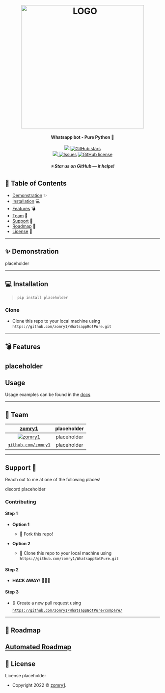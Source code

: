 <h1 align="center">
    <a href="https://github.com/zomry1/WhatsappBotPure">
        <img src="https://github.com/zomry1/WhatsappBotPure/raw/main/Images/Logo.png" width='400' title="LOGO" alt="LOGO"></a>
</h1>

<h4 align="center">  Whatsapp bot - Pure Python 🤖</h4>

<p align="center">
    <a href="https://github.com/zomry1/WhatsappBotPure/actions" alt="Build">
        <img src="https://github.com/zomry1/WhatsappBotPure/actions/workflows/main.yml/badge.svg" /></a>
	<a href="https://github.com/zomry1/WhatsappBotPure/stargazers">
		<img alt="GitHub stars" src="https://img.shields.io/github/stars/zomry1/WhatsappBotPure"></a>

<br>
	<a href="https://codecov.io/gh/zomry1/WhatsappBotPure" > 
		<img src="https://codecov.io/gh/zomry1/WhatsappBotPure/branch/main/graph/badge.svg?token=Q5VWA9BOTW"/> </a>
    <a href="https://github.com/zomry1/WhatsappBotPure/issues">
        <img src="https://img.shields.io/github/issues/zomry1/WhatsappBotPure" alt="Issues"></a>
	<a href="https://github.com/zomry1/WhatsappBotPure">
		<img alt="GitHub license" src="https://img.shields.io/github/license/zomry1/WhatsappBotPure"></a>
</p>


<h5 align="center">⭐️ Star us on GitHub — it helps!</h5>



## 🚩 Table of Contents 

- [Demonstration](#-Demonstration) ✨
- [Installation](#-installation) 💻
- [Features](#-features) 💣
- [Team](#-team) 👥
- [Support](#-support) 🤝
- [Roadmap](#-roadmap) 🚧
- [License](#-license)  📝


---

## ✨ Demonstration

placeholder

---

## 💻 Installation

> `pip install placeholder`


### Clone

- Clone this repo to your local machine using `https://github.com/zomry1/WhatsappBotPure.git`

---
## 💣 Features

placeholder
---
## Usage 

Usage examples can be found in the [docs]()

---


## 👥 Team

| <a href="https://github.com/zomry1" target="_blank">**zomry1**</a> | placeholder | 
| :---: |:---:| 
| [![zomry1](https://avatars1.githubusercontent.com/u/13539354?s=200)](https://github.com/zomry1)    | placeholder |
| <a href="https://github.com/zomry1" target="_blank">`github.com/zomry1`</a> | placeholder |


---


## Support 🤝

Reach out to me at one of the following places!

discord placeholder

###  Contributing

#### Step 1

- **Option 1**
    - 🍴 Fork this repo!

- **Option 2**
    - 👯 Clone this repo to your local machine using `https://github.com/zomry1/WhatsappBotPure.git`

#### Step 2

- **HACK AWAY!** 🔨🔨🔨

#### Step 3

- 🔃 Create a new pull request using <a href="https://github.com/zomry1/WhatsappBotPure/compare/" target="_blank">`https://github.com/zomry1/WhatsappBotPure/compare/`</a>

---

## 🚧 Roadmap

[Automated Roadmap](https://github.com/users/zomry1/projects/1)
---

## 📝  License

License placeholder


- Copyright 2022 © <a href="https://github.com/zomry1" target="_blank">zomry1</a>.
